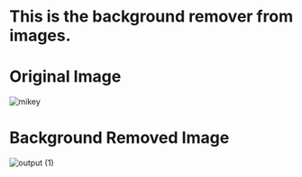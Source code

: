 # This is the background remover from images.


# Original Image

![mikey](https://github.com/user-attachments/assets/7b360af4-9983-4574-8ab0-dc58f1e3fd0e) 


# Background Removed Image

![output (1)](https://github.com/user-attachments/assets/ab0d3e4e-313d-4631-89ad-86eff76cc8c1)

